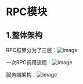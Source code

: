 # RPC模块
## 1.整体架构
RPC框架分为了三层：![image](https://github.com/fsens/MyDFS/assets/95872817/cb2fa3d3-6414-410a-bab6-3d3091125c7d)

一次RPC调用流程：![image](https://github.com/fsens/MyDFS/assets/95872817/976cc54a-1c99-4942-8e1d-4bb6737f58b1)

服务端架构：![image](https://github.com/fsens/MyDFS/assets/95872817/791e96ed-58bc-4c61-a6b6-5569bede7aeb)

